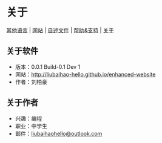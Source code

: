 # 关于

[其他语言](../About.Languages.md) | [网站](http://liubaihao-hello.github.io/enhanced-website) | [自述文件](ReadMe.md) | [帮助&支持](Help-Support.md) | [关于](About.md)

## 关于软件
- 版本：0.0.1 Build-0.1 Dev 1
- 网站：<http://liubaihao-hello.github.io/enhanced-website>
- 作者：刘柏豪

## 关于作者
- 兴趣：编程
- 职业：中学生
- 邮件：<liubaihaohello@outlook.com>
